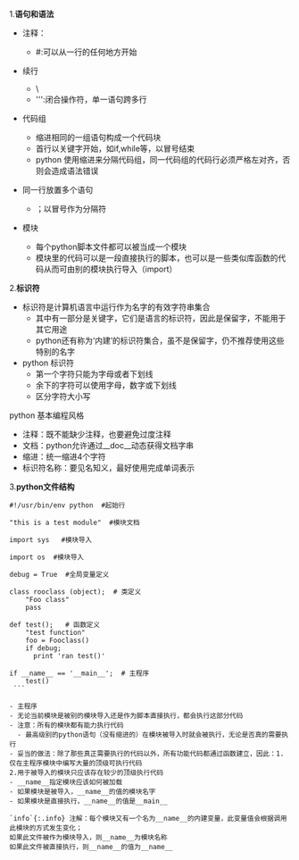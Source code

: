 1.**语句和语法**
- 注释：
   - #:可以从一行的任何地方开始
- 续行
   - \
   - ''':闭合操作符，单一语句跨多行
- 代码组
   - 缩进相同的一组语句构成一个代码块
   - 首行以关键字开始，如if,while等，以冒号结束
   - python 使用缩进来分隔代码组，同一代码组的代码行必须严格左对齐，否则会造成语法错误
   
- 同一行放置多个语句
   - ；以冒号作为分隔符
- 模块
   - 每个python脚本文件都可以被当成一个模块
   - 模块里的代码可以是一段直接执行的脚本，也可以是一些类似库函数的代码从而可由别的模块执行导入（import）
   
2.**标识符**
- 标识符是计算机语言中运行作为名字的有效字符串集合
   - 其中有一部分是关键字，它们是语言的标识符，因此是保留字，不能用于其它用途
   - python还有称为‘内建’的标识符集合，虽不是保留字，仍不推荐使用这些特别的名字
- python 标识符
   - 第一个字符只能为字母或者下划线
   - 余下的字符可以使用字母，数字或下划线
   - 区分字符大小写
   
python 基本编程风格
- 注释：既不能缺少注释，也要避免过度注释
- 文档：python允许通过__doc__动态获得文档字串
- 缩进：统一缩进4个字符
- 标识符名称：要见名知义，最好使用完成单词表示

3.**python文件结构**
   ```
   #!/usr/bin/env python  #起始行 
   
   "this is a test module"  #模块文档
   
   import sys   #模块导入
   
   import os  #模块导入
   
   debug = True  #全局变量定义
   
   class rooclass (object);  # 类定义
       "Foo class"
	   pass

   def test();   # 函数定义
       "test function"
       foo = Fooclass()
       if debug;
         print 'ran test()'

   if __name__ == '__main__';  # 主程序
       test()
    ```	 

- 主程序
   - 无论当前模块是被别的模块导入还是作为脚本直接执行，都会执行这部分代码
   - 注意：所有的模块都有能力执行代码
     - 最高级别的python语句（没有缩进的）在模块被导入时就会被执行，无论是否真的需要执行
   - 妥当的做法：除了那些真正需要执行的代码以外，所有功能代码都通过函数建立，因此：1.仅在主程序模块中编写大量的顶级可执行代码
   2.用于被导入的模块只应该存在较少的顶级执行代码
  - __name__指定模块应该如何被加载
  - 如果模块是被导入，__name__的值的模块名字
  - 如果模块是直接执行，__name__的值是__main__
  
  `info`{:.info} 注解：每个模块又有一个名为__name__的内建变量，此变量值会根据调用此模块的方式发生变化；
  如果此文件被作为模块导入，则__name__为模块名称
  如果此文件被直接执行，则__name__的值为__name__
